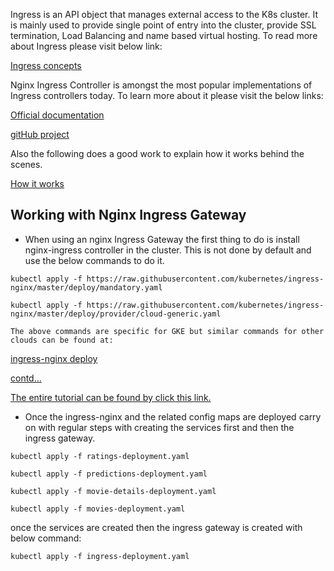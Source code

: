 Ingress is an API object that manages external access to the K8s cluster. It is mainly used to provide single point of entry into the cluster, provide SSL termination, Load Balancing and name based virtual hosting.
To read more about Ingress please visit below link:

[Ingress concepts](https://kubernetes.io/docs/concepts/services-networking/ingress/)


Nginx Ingress Controller is amongst the most popular implementations of Ingress controllers today.
To learn more about it please visit the below links:

[Official documentation](https://kubernetes.github.io/ingress-nginx/)

[gitHub project](https://github.com/kubernetes/ingress-nginx)


Also the following does a good work to explain how it works behind the scenes.

[How it works](https://itnext.io/kubernetes-ingress-controllers-how-to-choose-the-right-one-part-1-41d3554978d2)


## Working with Nginx Ingress Gateway

  * When using an nginx Ingress Gateway the first thing to do is install nginx-ingress controller in the cluster.
    This is not done by default and use the below commands to do it.

  `kubectl apply -f https://raw.githubusercontent.com/kubernetes/ingress-nginx/master/deploy/mandatory.yaml`

  `kubectl apply -f https://raw.githubusercontent.com/kubernetes/ingress-nginx/master/deploy/provider/cloud-generic.yaml`
  
    The above commands are specific for GKE but similar commands for other clouds can be found at:

  [ingress-nginx deploy](https://kubernetes.github.io/ingress-nginx/deploy)

  [contd...](https://github.com/kubernetes/ingress-nginx/blob/master/docs/deploy/index.md)

[The entire tutorial can be found by click this link.](https://cloud.google.com/community/tutorials/nginx-ingress-gke)

  * Once the ingress-nginx and the related config maps are deployed carry on with regular steps with creating the services first and then the ingress gateway.

`kubectl apply -f ratings-deployment.yaml`

`kubectl apply -f predictions-deployment.yaml`

`kubectl apply -f movie-details-deployment.yaml`

`kubectl apply -f movies-deployment.yaml`

once the services are created then the ingress gateway is created with below command:

`kubectl apply -f ingress-deployment.yaml`



